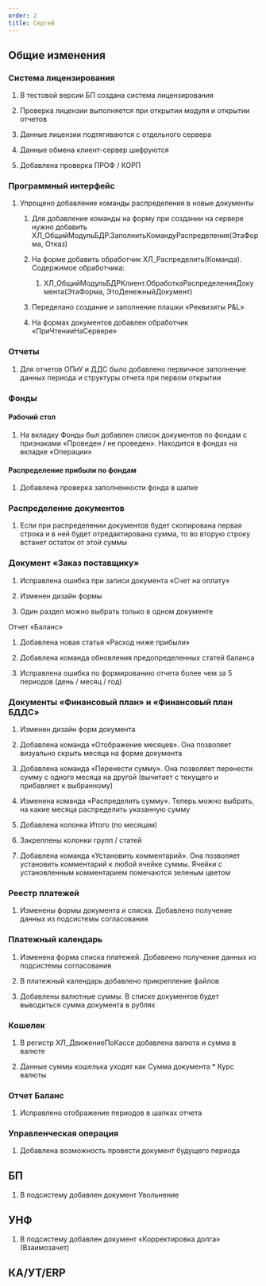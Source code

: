 ```yaml
---
order: 2
title: Сергей
---
```


## Общие изменения

### Система лицензирования

1. В тестовой версии БП создана система лицензирования

2. Проверка лицензии выполняется при открытии модуля и открытии отчетов

3. Данные лицензии подтягиваются с отдельного сервера

4. Данные обмена клиент-сервер шифруются

5. Добавлена проверка ПРОФ / КОРП

### Программный интерфейс

1. Упрощено добавление команды распределения в новые документы

   1. Для добавление команды на форму при создании на сервере нужно добавить ХЛ\_ОбщийМодульБДР.ЗаполнитьКомандуРаспределения(ЭтаФорма, Отказ)

   2. На форме добавить обработчик ХЛ\_Распределить(Команда). Содержимое обработчика:

      1. ХЛ\_ОбщийМодульБДРКлиент.ОбработкаРаспределенияДокумента(ЭтаФорма, ЭтоДенежныйДокумент)

   3. Переделано создание и заполнение плашки «Реквизиты P&L»

   4. На формах документов добавлен обработчик «ПриЧтенииНаСервере»

### Отчеты

1. Для отчетов ОПиУ и ДДС было добавлено первичное заполнение данных периода и структуры отчета при первом открытии

### Фонды

#### Рабочий стол

1. На вкладку Фонды был добавлен список документов по фондам с признаками «Проведен / не проведен». Находится в фондах на вкладке «Операции»

#### Распределение прибыли по фондам

1. Добавлена проверка заполненности фонда в шапке

### Распределение документов

1. Если при распределении документов будет скопирована первая строка и в ней будет отредактирована сумма, то во вторую строку встанет остаток от этой суммы

### Документ «Заказ поставщику»

1. Исправлена ошибка при записи документа «Счет на оплату»

2. Изменен дизайн формы

3. Один раздел можно выбрать только в одном документе

Отчет «Баланс»

1. Добавлена новая статья «Расход ниже прибыли»

2. Добавлена команда обновления предопределенных статей баланса

3. Исправлена ошибка по формированию отчета более чем за 5 периодов (день / месяц / год)

### Документы «Финансовый план» и «Финансовый план БДДС»

1. Изменен дизайн форм документа

2. Добавлена команда «Отображение месяцев». Она позволяет визуально скрыть месяца на форме документа

3. Добавлена команда «Перенести сумму». Она позволяет перенести сумму с одного месяца на другой (вычитает с текущего и прибавляет к выбранному)

4. Изменена команда «Распределить сумму». Теперь можно выбрать, на какие месяца распределить указанную сумму

5. Добавлена колонка Итого (по месяцам)

6. Закреплены колонки групп / статей

7. Добавлена команда «Установить комментарий». Она позволяет установить комментарий к любой ячейке суммы. Ячейки с установленным комментарием помечаются зеленым цветом

### Реестр платежей

1. Изменены формы документа и списка. Добавлено получение данных из подсистемы согласования

### Платежный календарь

1. Изменена форма списка платежей. Добавлено получение данных из подсистемы согласования

2. В платежный календарь добавлено прикрепление файлов

3. Добавлены валютные суммы. В списке документов будет выводиться сумма документа в рублях

### Кошелек

1. В регистр ХЛ\_ДвижениеПоКассе добавлена валюта и сумма в валюте

2. Данные суммы кошелька уходят как Сумма документа \* Курс валюты

### Отчет Баланс

1. Исправлено отображение периодов в шапках отчета

### Управленческая операция

1. Добавлена возможность провести документ будущего периода

## БП

1. В подсистему добавлен документ Увольнение

## УНФ

1. В подсистему добавлен документ «Корректировка долга» (Взаимозачет)

## КА/УТ/ERP